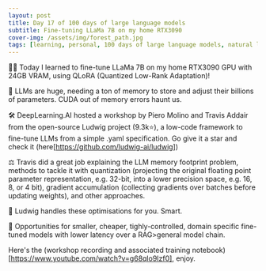 ```yaml
---
layout: post
title: Day 17 of 100 days of large language models
subtitle: Fine-tuning LLaMa 7B on my home RTX3090 
cover-img: /assets/img/forest_path.jpg
tags: [learning, personal, 100 days of large language models, natural language processing, machine learning, artificial intelligence]
---
```

🦸‍♂️ Today I learned to fine-tune LLaMa 7B on my home RTX3090 GPU with 24GB VRAM, using QLoRA (Quantized Low-Rank Adaptation)!

🧠 LLMs are huge, needing a ton of memory to store and adjust their billions of parameters. CUDA out of memory errors haunt us.

🛠️ DeepLearning.AI hosted a workshop by Piero Molino and Travis Addair from the open-source Ludwig project (9.3k⭐), a low-code framework to fine-tune LLMs from a simple .yaml specification. Go give it a star and check it (here[https://github.com/ludwig-ai/ludwig])

⚖️ Travis did a great job explaining the LLM memory footprint problem, methods to tackle it with quantization (projecting the original floating point parameter representation, e.g. 32-bit, into a lower precision space, e.g. 16, 8, or 4 bit), gradient accumulation (collecting gradients over batches before updating weights), and other approaches.

🦉 Ludwig handles these optimisations for you. Smart.

🎯 Opportunities for smaller, cheaper, tighly-controlled, domain specific fine-tuned models with lower latency over a RAG>general model chain.

Here's the (workshop recording and associated training notebook)[https://www.youtube.com/watch?v=g68qlo9Izf0], enjoy.